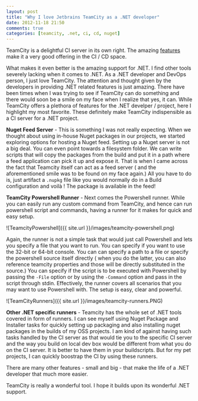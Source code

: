 ```yaml
---
layout: post
title: "Why I love Jetbrains TeamCity as a .NET developer"
date: 2012-11-18 21:50
comments: true
categories: [teamcity, .net, ci, cd, nuget]
---
```


TeamCity is a delightful CI server in its own right. The amazing [features](http://www.jetbrains.com/teamcity/features/index.html) make it a very good offering in the CI / CD space.

What makes it even better is the amazing support for .NET. I find other tools severely lacking when it comes to .NET. As a .NET developer and DevOps person, I just love TeamCity. The attention and thought given by the developers in providing .NET related features is just amazing. There have been times when I was trying to see if TeamCity can do something and there would soon be a smile on my face when I realize that yes, it can. While TeamCity offers a plethora of features for the .NET develper / project, here I highlight my most favorite. These definitely make TeamCity indispensible as a CI server for a .NET project.

**Nuget Feed Server** - This is something I was not really expecting. When we thought about using in-house Nuget packages in our projects, we started exploring options for hosting a Nuget feed. Setting up a Nuget server is not a big deal. You can even point towards a filesystem folder. We can write scripts that will copy the packages from the build and put it in a path where a feed application can pick it up and expose it. That is when I came across the fact that Teamcity itself can act as a feed server ( and the aforementioned smile was to be found on my face again.) All you have to do is, just artifact a `.nupkg` file like you would normally do in a Build configuration and voilà ! The package is available in the feed!

**TeamCity Powershell Runner** - Next comes the Powershell runner. While you can easily run any custom command from TeamCity, and hence can run powershell script and commands, having a runner for it makes for quick and easy setup.

![TeamcityPowershell]({{ site.url }}/images/teamcity-powershell.png)

Again, the runner is not a simple task that would just call Powershell and lets you specify a file that you want to run. You can specify if you want to use the 32-bit or 64-bit console. You can can specify a path to a file or specify the powershell source itself directly ( when you do the latter, you can also reference teamcity properties and those will be directly substituted in the source.) You can specify if the script is to be executed with Powershell by passing the `-File` option or by using the `-Command` option and pass in the script through stdin. Effectively, the runner covers all scenarios that you may want to use Powershell with. The setup is easy, clear and powerful.

![TeamCityRunners]({{ site.url }}/images/teamcity-runners.PNG)

**Other .NET specific runners** - Teamcity has the whole set of .NET tools covered in form of runners. I can see myself using Nuget Package and Installer tasks for quickly setting up packaging and also installing nuget packages in the builds of my OSS projects. I am kind of against having such tasks handled by the CI server as that would tie you to the specific CI server and the way you build on local dev box would be different from what you do on the CI server. It is better to have them in your buildscripts. But for my pet projects, I can quickly boostrap the CI by using these runners.

There are many other features - small and big - that make the life of a .NET developer that much more easier.

TeamCity is really a wonderful tool. I hope it builds upon its wonderful .NET support.
